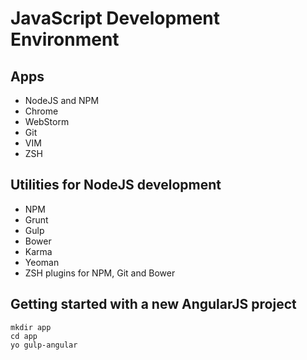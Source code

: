 # JavaScript Development Environment #

## Apps ##
* NodeJS and NPM
* Chrome
* WebStorm
* Git
* VIM
* ZSH

## Utilities for NodeJS development ##
* NPM
* Grunt
* Gulp
* Bower
* Karma
* Yeoman
* ZSH plugins for NPM, Git and Bower

## Getting started with a new AngularJS project ##
```
mkdir app
cd app
yo gulp-angular
```
